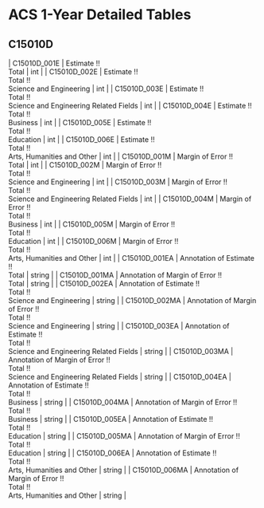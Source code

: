 # ACS 1-Year Detailed Tables

## C15010D

| C15010D_001E | Estimate !!<br>Total | int |
| C15010D_002E | Estimate !!<br>Total !!<br>Science and Engineering | int |
| C15010D_003E | Estimate !!<br>Total !!<br>Science and Engineering Related Fields | int |
| C15010D_004E | Estimate !!<br>Total !!<br>Business | int |
| C15010D_005E | Estimate !!<br>Total !!<br>Education | int |
| C15010D_006E | Estimate !!<br>Total !!<br>Arts, Humanities and Other | int |
| C15010D_001M | Margin of Error !!<br>Total | int |
| C15010D_002M | Margin of Error !!<br>Total !!<br>Science and Engineering | int |
| C15010D_003M | Margin of Error !!<br>Total !!<br>Science and Engineering Related Fields | int |
| C15010D_004M | Margin of Error !!<br>Total !!<br>Business | int |
| C15010D_005M | Margin of Error !!<br>Total !!<br>Education | int |
| C15010D_006M | Margin of Error !!<br>Total !!<br>Arts, Humanities and Other | int |
| C15010D_001EA | Annotation of Estimate !!<br>Total | string |
| C15010D_001MA | Annotation of Margin of Error !!<br>Total | string |
| C15010D_002EA | Annotation of Estimate !!<br>Total !!<br>Science and Engineering | string |
| C15010D_002MA | Annotation of Margin of Error !!<br>Total !!<br>Science and Engineering | string |
| C15010D_003EA | Annotation of Estimate !!<br>Total !!<br>Science and Engineering Related Fields | string |
| C15010D_003MA | Annotation of Margin of Error !!<br>Total !!<br>Science and Engineering Related Fields | string |
| C15010D_004EA | Annotation of Estimate !!<br>Total !!<br>Business | string |
| C15010D_004MA | Annotation of Margin of Error !!<br>Total !!<br>Business | string |
| C15010D_005EA | Annotation of Estimate !!<br>Total !!<br>Education | string |
| C15010D_005MA | Annotation of Margin of Error !!<br>Total !!<br>Education | string |
| C15010D_006EA | Annotation of Estimate !!<br>Total !!<br>Arts, Humanities and Other | string |
| C15010D_006MA | Annotation of Margin of Error !!<br>Total !!<br>Arts, Humanities and Other | string |

